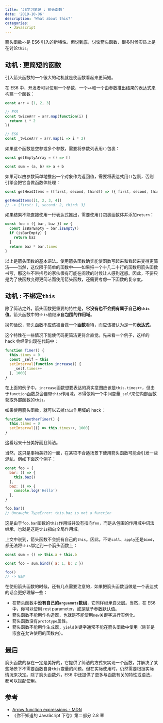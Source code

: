 ```yaml
---
title: 'JS学习笔记 : 箭头函数'
date: '2019-10-06'
description: 'What about this?'
categories:
  - Javascript
---
```


箭头函数`=>`是 ES6 引入的新特性。但说到底，讨论箭头函数，很多时候实质上是在讨论`this`。

## 动机 : 更简短的函数

引入箭头函数的一个很大的动机就是使函数看起来更简短。

在 ES6 中，开发者可以使用一个参数，一个`=>`和一个由参数推出结果的表达式来构建一个函数：

```js
const arr = [1, 2, 3]

// ES5
const twiceArr = arr.map(function(i) {
  return i * 2
})

// ES6
const _twiceArr = arr.map(i => i * 2)
```

如果这个函数是空参或多个参数，需要将参数列表用`()`包裹：

```js
const getEmptyArray = () => []

const sum = (a, b) => a + b
```

如果可以由参数简单地推出一个对象作为返回值，需要将表达式用`()`包裹，否则引擎会把它当做函数体处理：

```js
const getHeadItems = ([first, second, third]) => ({ first, second, third })

getHeadItems([1, 2, 3, 4])
// -> {first: 1, second: 2, third: 3}
```

如果结果不能直接使用一行表达式推出，需要使用`{}`包裹函数体并添加`return`：

```js
const foo = ({ bar, baz }) => {
  const isBarEmpty = bar.isEmpty()
  if (isBarEmpty) {
    return baz
  }
  return baz * bar.times
}
```

以上是箭头函数的基本语法。使用箭头函数确实能使函数写起来和看起来变得更简洁——当然，这仅限于简单的函数中——如果把一个十几二十行的函数用箭头函数书写，那这些不带括号的家伙很有可能在阅读的时候让人感到迷惑。因此，不要只是为了使函数变得更简洁而使用箭头函数，还需要考虑一下函数的复杂度。

## 动机 : 不绑定`this`

除了简洁之外，箭头函数更重要的特性是，**它没有也不会拥有属于自己的`this`值**。箭头函数中的`this`值继承自**包围的作用域**。

换句话说，箭头函数不应该被当做一个**函数**看待，而应该被认为是一句**表达式**。

这个特性在一些情况下能使代码更简洁更符合直觉。先来看一个例子，这样的 hack 会经常出现在代码中：

```js
function Timer() {
  this.times = 0
  const _self = this
  setInterval(function increase() {
    _self.times++
  }, 1000)
}
```

在上面的例子中，`increase`函数想要表达的真实意图应该是`this.times++`，但由于`function`函数总会自带`this`作用域，不得依赖一个中间变量`_self`来使内部函数获取外部函数的`this`。

如果使用箭头函数，就可以去掉`this`作用域的 hack：

```js
function AnotherTimer() {
  this.times = 0
  setInterval(() => this.times++, 1000)
}
```

这看起来十分美好而且简洁。

当然，这只是事物美好的一面，在某项不合适场景下使用箭头函数可能会引发一些混乱，例如下面这个例子：

```js
const foo = {
  bar: () => {
    this.baz()
  },
  baz: () => {
    console.log('Hello')
  },
}

foo.bar()
// Uncaught TypeError: this.baz is not a function
```

这是由于`foo.bar`函数的`this`作用域并没有指向`foo`，而是从包围的作用域中词法继承，也就是这是`this`指向全局作用域。

上文中说到，箭头函数不会拥有自己的`this`。因此，不论`call`、`apply`还是`bind`，都无法将`this`绑定到一个箭头函数上：

```js
const sum = () => this.a + this.b

const foo = sum.bind({ a: 1, b: 2 })

foo()
// -> NaN
```

在使用箭头函数的时候，还有几点需要注意的，如果把箭头函数当做是一个表达式的话会更好理解一些：

- 在箭头函数中**没有自己的`arguemnts`数组**，它同样继承自父层。当然，在 ES6 中，你可以使用 rest parameter，或是赋予参数默认值。
- 箭头函数不能用作构造器，也就是不能使用`new`关键字进行实例化。
- 箭头函数没有`prototype`属性。
- 箭头函数不能用作生成器，`yield`关键字通常不能在箭头函数中使用（除非是嵌套在允许使用的函数内）。

## 最后

箭头函数的存在一定是美好的，它提供了简洁的方式来实现一个函数，并解决了某些场景下不需要函数自身`this`变量的问题。但在实际使用时，仍然需要根据实际情况来决定。除了箭头函数外，ES6 中还提供了更多与函数有关的特性或语法，都可以搭配使用。

## 参考

- [Arrow function expressions - MDN
  ](https://developer.mozilla.org/en-US/docs/Web/JavaScript/Reference/Functions/Arrow_functions)
- 《你不知道的 JavaScript 下卷》第二部分 2.8 章
